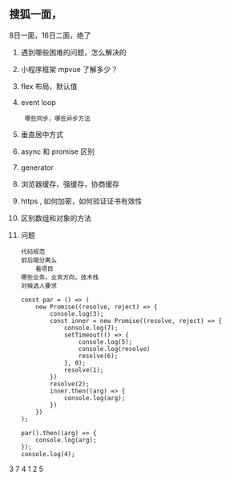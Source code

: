 ## 搜狐一面，

8日一面，16日二面，绝了

1. 遇到哪些困难的问题，怎么解决的
2. 小程序框架 mpvue 了解多少？
3. flex 布局，默认值
4. event loop
	
		哪些同步，哪些异步方法
	
5. 垂直居中方式
6. async 和 promise 区别
7. generator
8. 浏览器缓存，强缓存，协商缓存
9. https , 如何加密，如何验证证书有效性
10. 区别数组和对象的方法
11. 问题
	
		代码规范
		前后端分离么
			看项目
		哪些业务，业务方向，技术栈
		对候选人要求
		
		const par = () => (
		    new Promise((resolve, reject) => {
		        console.log(3);
		        const inner = new Promise((resolve, reject) => {
		            console.log(7);
		            setTimeout(() => {
		                console.log(5);
		                console.log(resolve)
		                resolve(6);
		            }, 0);
		            resolve(1);
		        })
		        resolve(2);
		        inner.then((arg) => {
		            console.log(arg);
		        })
		    })
		);
		
		par().then((arg) => {
		    console.log(arg);
		});
		console.log(4);

3 7 4 1 2 5
